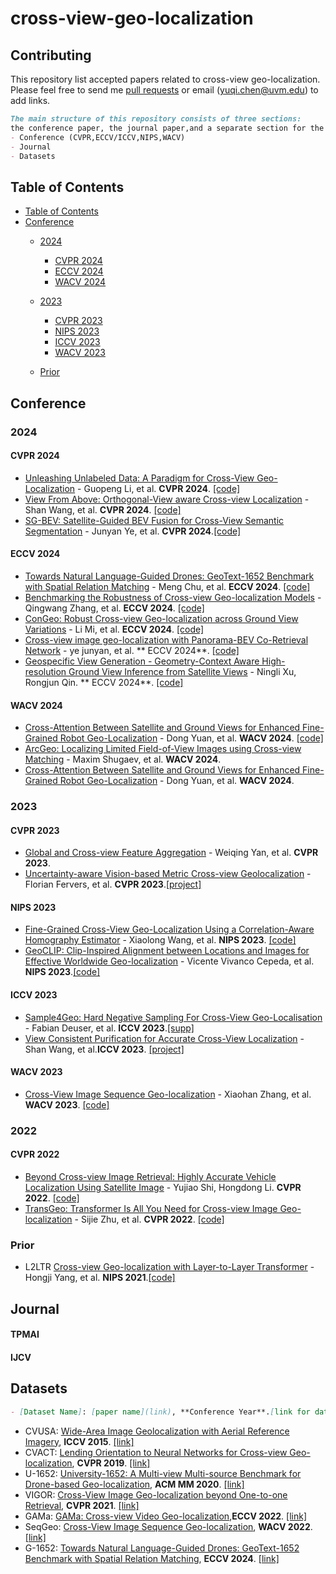 # cross-view-geo-localization
## Contributing
This repository list accepted papers related to cross-view geo-localization. Please feel free to send me [pull requests](https://github.com/yuqichen888/cross-view-geo-localization/pulls) or email (yuqi.chen@uvm.edu) to add links.
```markdown
The main structure of this repository consists of three sections:
the conference paper, the journal paper,and a separate section for the datasets, each described individually.
- Conference (CVPR,ECCV/ICCV,NIPS,WACV)
- Journal 
- Datasets
```
## Table of Contents
  * [Table of Contents](#table-of-contents)
  * [Conference](#Conference)
     * [2024](#2024)
        - [CVPR 2024](#CVPR-2024)
        - [ECCV 2024](#ECCV-2024)
        - [WACV 2024](#WACV-2024)
     * [2023](#2023)
        - [CVPR 2023](#CVPR-2023)
        - [NIPS 2023](#NIPS-2023)
        - [ICCV 2023](#ICCV-2023)
        - [WACV 2023](#WACV-2024)
      
     * [Prior](#Prior)
## Conference
### 2024
#### CVPR 2024
- [Unleashing Unlabeled Data: A Paradigm for Cross-View Geo-Localization](https://arxiv.org/abs/2403.14198) - Guopeng Li, et al. **CVPR 2024**. [[code]](https://github.com/liguopeng0923/UCVGL)
- [View From Above: Orthogonal-View aware Cross-view Localization](https://openaccess.thecvf.com/content/CVPR2024/papers/Wang_View_From_Above_Orthogonal-View_aware_Cross-view_Localization_CVPR_2024_paper.pdf) - Shan Wang, et al. **CVPR 2024**. [[code]](https://github.com/ShanWang-Shan/ViewFromAbove)
- [SG-BEV: Satellite-Guided BEV Fusion for Cross-View Semantic Segmentation](https://arxiv.org/pdf/2404.02638) - Junyan Ye, et al. **CVPR 2024**.[[code]](https://github.com/yejy53/SG-BEV)
#### ECCV 2024
- [Towards Natural Language-Guided Drones: GeoText-1652 Benchmark with Spatial Relation Matching](https://eccv.ecva.net/virtual/2024/poster/746) - Meng Chu, et al. **ECCV 2024**. [[code]](https://multimodalgeo.github.io/GeoText/)
- [Benchmarking the Robustness of Cross-view Geo-localization Models](https://eccv.ecva.net/virtual/2024/poster/2096) - Qingwang Zhang, et al. **ECCV 2024**. [[code]](https://github.com/zqwlearning/CrossViewRobustness-Code)
- [ConGeo: Robust Cross-view Geo-localization across Ground View Variations](https://www.ecva.net/papers/eccv_2024/papers_ECCV/papers/02187.pdf) - Li Mi, et al. **ECCV 2024**. [[code]](https://github.com/eceo-epfl/ConGeo)
- [Cross-view image geo-localization with Panorama-BEV Co-Retrieval Network](https://eccv.ecva.net/virtual/2024/poster/234) - ye junyan, et al. ** ECCV 2024**. [[code]](https://github.com/yejy53/EP-BEV)
- [Geospecific View Generation - Geometry-Context Aware High-resolution Ground View Inference from Satellite Views](https://arxiv.org/pdf/2407.08061) - Ningli Xu, Rongjun Qin. ** ECCV 2024**. [[code]](https://gdaosu.github.io/geocontext/)

#### WACV 2024
- [Cross-Attention Between Satellite and Ground Views for Enhanced Fine-Grained Robot Geo-Localization](https://openaccess.thecvf.com/content/WACV2024/papers/Yuan_Cross-Attention_Between_Satellite_and_Ground_Views_for_Enhanced_Fine-Grained_Robot_WACV_2024_paper.pdf) - Dong Yuan, et al. **WACV 2024**. [[code]](https://github.com/UQ-DongYuan/CVLocationTrans)
- [ArcGeo: Localizing Limited Field-of-View Images using Cross-view Matching](https://openaccess.thecvf.com/content/WACV2024/papers/Shugaev_ArcGeo_Localizing_Limited_Field-of-View_Images_Using_Cross-View_Matching_WACV_2024_paper.pdf) - Maxim Shugaev, et al. **WACV 2024**.
- [Cross-Attention Between Satellite and Ground Views for Enhanced Fine-Grained Robot Geo-Localization](https://openaccess.thecvf.com/content/WACV2024/papers/Yuan_Cross-Attention_Between_Satellite_and_Ground_Views_for_Enhanced_Fine-Grained_Robot_WACV_2024_paper.pdf) - Dong Yuan, et al. **WACV 2024**.






### 2023
#### CVPR 2023
- [Global and Cross-view Feature Aggregation](https://arxiv.org/abs/2305.06799) - Weiqing Yan, et al. **CVPR 2023**.
- [Uncertainty-aware Vision-based Metric Cross-view Geolocalization](https://arxiv.org/abs/2211.12145) - Florian Fervers, et al. **CVPR 2023**.[[project]](https://fferflo.github.io/projects/vismetcvgl23/#code)
#### NIPS 2023
- [Fine-Grained Cross-View Geo-Localization Using a Correlation-Aware Homography Estimator](https://neurips.cc/virtual/2023/poster/71077) - Xiaolong Wang, et al.  **NIPS 2023**. [[code]](https://github.com/xlwangDev/HC-Net)
- [GeoCLIP: Clip-Inspired Alignment between Locations and Images for Effective Worldwide Geo-localization](https://neurips.cc/virtual/2023/poster/72144) - Vicente Vivanco Cepeda, et al. **NIPS 2023**.[[code]](https://github.com/VicenteVivan/geo-clip)
#### ICCV 2023
- [Sample4Geo: Hard Negative Sampling For Cross-View Geo-Localisation](https://arxiv.org/abs/2303.11851) - Fabian Deuser, et al. **ICCV 2023**.[[supp]](https://openaccess.thecvf.com/content/ICCV2023/supplemental/Deuser_Sample4Geo_Hard_Negative_ICCV_2023_supplemental.pdf)
- [View Consistent Purification for Accurate Cross-View Localization](https://arxiv.org/abs/2308.08110) - Shan Wang, et al.**ICCV 2023**. [[project]](https://shanwang-shan.github.io/PureACL-website/)
#### WACV 2023
- [Cross-View Image Sequence Geo-localization](https://arxiv.org/abs/2210.14295) - Xiaohan Zhang, et al. **WACV 2023**. [[code]](https://gitlab.com/vail-uvm/seqgeo)

### 2022
#### CVPR 2022
- [Beyond Cross-view Image Retrieval: Highly Accurate Vehicle Localization Using Satellite Image](https://arxiv.org/abs/2204.04752) - Yujiao Shi, Hongdong Li. **CVPR 2022**. [[code]](https://github.com/shiyujiao/HighlyAccurate.git)
- [TransGeo: Transformer Is All You Need for Cross-view Image Geo-localization](https://arxiv.org/abs/2204.00097) - Sijie Zhu, et al. **CVPR 2022**. [[code]](https://github.com/Jeff-Zilence/TransGeo2022)

### Prior
- L2LTR [Cross-view Geo-localization with Layer-to-Layer Transformer](https://papers.nips.cc/paper_files/paper/2021/file/f31b20466ae89669f9741e047487eb37-Paper.pdf) - Hongji Yang, et al.	**NIPS 2021**.[[code]](https://github.com/yanghongji2007/cross_view_localization_L2LTR)																					
## Journal

#### TPMAI

#### IJCV

## Datasets

```markdown
- [Dataset Name]: [paper name](link), **Conference Year**.[link for dataset]
```
- CVUSA: [Wide-Area Image Geolocalization with Aerial Reference Imagery](https://arxiv.org/abs/1510.03743),	**ICCV 2015**. [[link]](https://mvrl.cse.wustl.edu/datasets/cvusa/)
- CVACT: [Lending Orientation to Neural Networks for Cross-view Geo-localization](https://arxiv.org/abs/1903.12351),	**CVPR 2019**. [[link]](https://github.com/Liumouliu/OriCNN)
- U-1652: [University-1652: A Multi-view Multi-source Benchmark for Drone-based Geo-localization](https://arxiv.org/abs/2002.12186),	**ACM MM 2020**. [[link]](https://github.com/layumi/University1652-Baseline)
- VIGOR: [Cross-View Image Geo-localization beyond One-to-one Retrieval](https://arxiv.org/abs/2011.12172),	**CVPR 2021**. [[link]](https://github.com/Jeff-Zilence/VIGOR)
- GAMa: [GAMa: Cross-view Video Geo-localization](https://arxiv.org/abs/2207.02431),**ECCV 2022**. [[link]](https://github.com/svyas23/GAMa)
- SeqGeo: [Cross-View Image Sequence Geo-localization](https://arxiv.org/abs/2210.14295),	**WACV 2022**. [[link]](https://github.com/zxh009123/SeqGeo)
- G-1652: [Towards Natural Language-Guided Drones: GeoText-1652 Benchmark with Spatial Relation Matching](https://arxiv.org/abs/2311.12751),	**ECCV 2024**. [[link]](https://github.com/MultimodalGeo/GeoText-1652)
